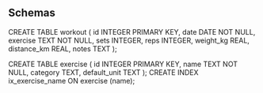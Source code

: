 ## Schemas
CREATE TABLE workout (
  id INTEGER PRIMARY KEY,
  date DATE NOT NULL,
  exercise TEXT NOT NULL,
  sets INTEGER,
  reps INTEGER,
  weight_kg REAL,
  distance_km REAL,
  notes TEXT
);

CREATE TABLE exercise (
  id INTEGER PRIMARY KEY,
  name TEXT NOT NULL,
  category TEXT,
  default_unit TEXT
);
CREATE INDEX ix_exercise_name ON exercise (name);

